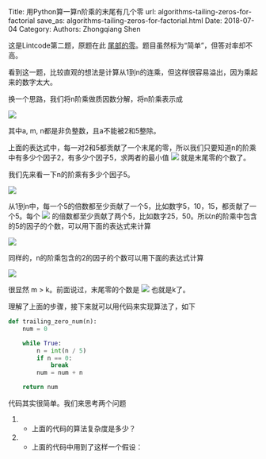 Title: 用Python算一算n阶乘的末尾有几个零
url: algorithms-tailing-zeros-for-factorial
save_as: algorithms-tailing-zeros-for-factorial.html
Date: 2018-07-04
Category:
Authors: Zhongqiang Shen

这是Lintcode第二题，原题在此 [尾部的零](http://link.zhihu.com/?target=https%3A//www.lintcode.com/zh-cn/old/problem/trailing-zeros/)。题目虽然标为“简单”，但答对率却不高。

看到这一题，比较直观的想法是计算从1到n的连乘，但这样很容易溢出，因为乘起来的数字太大。

换一个思路，我们将n阶乘做质因数分解，将n阶乘表示成

![](http://www.zhihu.com/equation?tex=n%21+%3D+a+%5Ctimes+2%5E%7Bm%7D+%5Ctimes+5%5E%7Bk%7D) 

其中a, m, n都是非负整数，且a不能被2和5整除。

上面的表达式中，每一对2和5都贡献了一个末尾的零，所以我们只要知道n的阶乘中有多少个因子2，有多少个因子5，求两者的最小值 ![](http://www.zhihu.com/equation?tex=min%28m%2C+k%29) 就是末尾零的个数了。




我们先来看一下n的阶乘有多少个因子5。

![](http://www.zhihu.com/equation?tex=n%21+%3D+1+%5Ctimes+2+%5Ctimes+3+%5Ctimes+...+%5Ctimes+n) 

从1到n中，每一个5的倍数都至少贡献了一个5，比如数字5，10，15，都贡献了一个5。每个 ![](http://www.zhihu.com/equation?tex=5%5E%7B2%7D) 的倍数都至少贡献了两个5，比如数字25，50。所以n的阶乘中包含的5的因子的个数，可以用下面的表达式来计算

![](http://www.zhihu.com/equation?tex=k+%3D+%5Cleft%5B+n%2F5+%5Cright%5D+%2B+%5Cleft%5B+n%2F5%5E%7B2%7D+%5Cright%5D+%2B+%5Cleft%5B+n%2F5%5E%7B3%7D+%5Cright%5D+%2B+...) 

同样的，n的阶乘包含的2的因子的个数可以用下面的表达式计算

![](http://www.zhihu.com/equation?tex=m+%3D+%5Cleft%5B+n%2F2+%5Cright%5D+%2B+%5Cleft%5B+n%2F2%5E%7B2%7D+%5Cright%5D+%2B+%5Cleft%5B+n%2F2%5E%7B3%7D+%5Cright%5D+%2B+...) 

很显然 m > k。前面说过，末尾零的个数是 ![](http://www.zhihu.com/equation?tex=min%28m%2C+k%29) 也就是k了。




理解了上面的步骤，接下来就可以用代码来实现算法了，如下

```python
def trailing_zero_num(n):
    num = 0

    while True:
        n = int(n / 5)
        if n == 0:
            break
        num = num + n

    return num

```

代码其实很简单。我们来思考两个问题

1. + 上面的代码的算法复杂度是多少？
2. + 上面的代码中用到了这样一个假设： 


